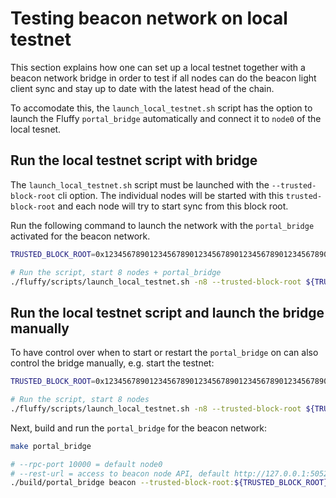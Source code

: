 # Testing beacon network on local testnet

This section explains how one can set up a local testnet together with a beacon
network bridge in order to test if all nodes can do the beacon light client sync
and stay up to date with the latest head of the chain.

To accomodate this, the `launch_local_testnet.sh` script has the option to
launch the Fluffy `portal_bridge` automatically and connect it to `node0`
of the local tesnet.

## Run the local testnet script with bridge

The `launch_local_testnet.sh` script must be launched with the
`--trusted-block-root` cli option.
The individual nodes will be started with this `trusted-block-root` and each
node will try to start sync from this block root.

Run the following command to launch the network with the `portal_bridge`
activated for the beacon network.

```bash
TRUSTED_BLOCK_ROOT=0x1234567890123456789012345678901234567890123456789012345678901234 # Replace with trusted block root.

# Run the script, start 8 nodes + portal_bridge
./fluffy/scripts/launch_local_testnet.sh -n8 --trusted-block-root ${TRUSTED_BLOCK_ROOT} --portal-bridge
```

## Run the local testnet script and launch the bridge manually

To have control over when to start or restart the `portal_bridge` on can
also control the bridge manually, e.g. start the testnet:

```bash
TRUSTED_BLOCK_ROOT=0x1234567890123456789012345678901234567890123456789012345678901234 # Replace with trusted block root.

# Run the script, start 8 nodes
./fluffy/scripts/launch_local_testnet.sh -n8 --trusted-block-root ${TRUSTED_BLOCK_ROOT}
```

Next, build and run the `portal_bridge` for the beacon network:

```bash
make portal_bridge

# --rpc-port 10000 = default node0
# --rest-url = access to beacon node API, default http://127.0.0.1:5052
./build/portal_bridge beacon --trusted-block-root:${TRUSTED_BLOCK_ROOT} --rest-url:http://127.0.0.1:5052 --backfill-amount:128 --portal-rpc-url:http://127.0.0.1:10000
```
